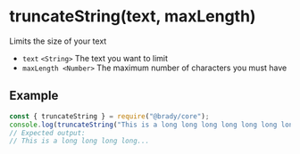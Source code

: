 # truncateString(text, maxLength)

Limits the size of your text

- `text` `<String>` The text you want to limit
- `maxLength <Number>` The maximum number of characters you must have

## Example
```js
const { truncateString } = require("@brady/core");
console.log(truncateString("This is a long long long long long long long text", 30));
// Expected output:
// This is a long long long long...
```